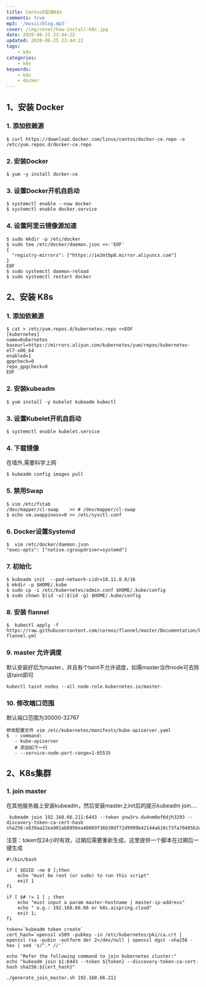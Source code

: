 ```yaml
---
title: Centos8安装K8s
comments: true
mp3: '/music/blog.mp3'
cover: /img/cover/how-install-k8s.jpg
date: 2020-06-25 23:44:22
updated: 2020-06-25 23:44:22
tags:
    - k8s
categories:
    - k8s
keywords:
    - k8s
    - docker
---
```

## 1、安装 Docker
### 1. 添加依赖源
``` 
$ curl https://download.docker.com/linux/centos/docker-ce.repo -o /etc/yum.repos.d/docker-ce.repo
```
### 2. 安装Docker
``` 
$ yum -y install docker-ce
```
### 3. 设置Docker开机自启动
``` 
$ systemctl enable --now docker
$ systemctl enable docker.service
```
### 4. 设置阿里云镜像源加速
``` 
$ sudo mkdir -p /etc/docker
$ sudo tee /etc/docker/daemon.json <<-'EOF'
{
  "registry-mirrors": ["https://ie2mtbp8.mirror.aliyuncs.com"]
}
EOF
$ sudo systemctl daemon-reload
$ sudo systemctl restart docker
```

## 2、安装 K8s
### 1. 添加依赖源
``` 
$ cat > /etc/yum.repos.d/kubernetes.repo <<EOF
[kubernetes]
name=Kubernetes
baseurl=https://mirrors.aliyun.com/kubernetes/yum/repos/kubernetes-el7-x86_64
enabled=1
gpgcheck=0
repo_gpgcheck=0
EOF
```
### 2. 安装kubeadm
``` 
$ yum install -y kubelet kubeadm kubectl
```
### 3. 设置Kubelet开机自启动
``` 
$ systemctl enable kubelet.service
```
### 4. 下载镜像
在墙外,需要科学上网
``` 
$ kubeadm config images pull
```
### 5. 禁用Swap
``` 
$ vim /etc/fstab
/dev/mapper/cl-swap    >> # /dev/mapper/cl-swap
$ echo vm.swappiness=0 >> /etc/sysctl.conf
```
### 6. Docker设置Systemd
``` 
$  vim /etc/docker/daemon.json
"exec-opts": ["native.cgroupdriver=systemd"]
```
### 7. 初始化
``` 
$ kubeadm init  --pod-network-cidr=10.11.0.0/16
$ mkdir -p $HOME/.kube
$ sudo cp -i /etc/kubernetes/admin.conf $HOME/.kube/config
$ sudo chown $(id -u):$(id -g) $HOME/.kube/config
```
### 8. 安装 flannel
``` 
$  kubectl apply -f https://raw.githubusercontent.com/coreos/flannel/master/Documentation/kube-flannel.yml
```
### 9. master 允许调度
默认安装好后为master，并且有个taint不允许调度，如需master当作node可去除该taint即可
```
kubectl taint nodes --all node-role.kubernetes.io/master-
```
### 10. 修改端口范围
默认端口范围为30000-32767
``` 
修改配置文件 vim /etc/kubernetes/manifests/kube-apiserver.yaml
$  - command:
   - kube-apiserver
   # 添加如下一行
   - --service-node-port-range=1-65535 
```

## 2、K8s集群
### 1. join master
在其他服务器上安装kubeadm，然后安装master上init后的提示kubeadm join....  
``` 
 kubeadm join 192.168.66.211:6443 --token ynw3rv.du4nm0ef6djh3293 --discovery-token-ca-cert-hash sha256:e639aa22ea901ab8956ea40069f36b30df72d9999b42144a610c73fa70485b2e
```
注意：token仅24小时有效，过期后需要重新生成，这里提供一个脚本在过期后一键生成
```
#!/bin/bash

if [ $EUID -ne 0 ];then
    echo "must be root (or sudo) to run this script"
    exit 1
fi

if [ $# != 1 ] ; then
    echo "must input a param master-hostname | master-ip-address"
    echo " e.g.: 192.168.66.66 or k8s.aispring.cloud"
    exit 1;
fi

token=`kubeadm token create`
cert_hash=`openssl x509 -pubkey -in /etc/kubernetes/pki/ca.crt | openssl rsa -pubin -outform der 2>/dev/null | openssl dgst -sha256 -hex | sed 's/^.* //'`

echo "Refer the following command to join kubernetes cluster:"
echo "kubeadm join $1:6443 --token ${token} --discovery-token-ca-cert-hash sha256:${cert_hash}"
```
```
./generate_join_master.sh 192.168.66.211
```
